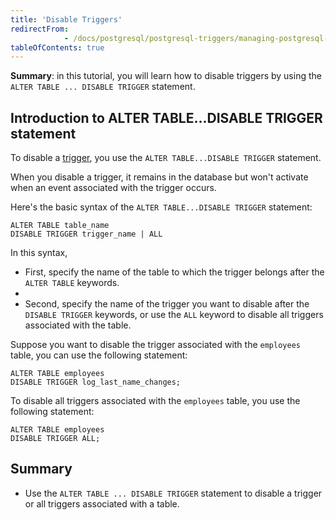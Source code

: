```yaml
---
title: 'Disable Triggers'
redirectFrom: 
            - /docs/postgresql/postgresql-triggers/managing-postgresql-trigger/
tableOfContents: true
---
```



**Summary**: in this tutorial, you will learn how to disable triggers by using the `ALTER TABLE ... DISABLE TRIGGER` statement.





## Introduction to ALTER TABLE...DISABLE TRIGGER statement





To disable a [trigger](https://www.postgresqltutorial.com/postgresql-triggers/), you use the `ALTER TABLE...DISABLE TRIGGER` statement.





When you disable a trigger, it remains in the database but won't activate when an event associated with the trigger occurs.





Here's the basic syntax of the `ALTER TABLE...DISABLE TRIGGER` statement:





```
ALTER TABLE table_name
DISABLE TRIGGER trigger_name | ALL
```





In this syntax,





- First, specify the name of the table to which the trigger belongs after the `ALTER TABLE` keywords.
-
- Second, specify the name of the trigger you want to disable after the `DISABLE TRIGGER` keywords, or use the `ALL` keyword to disable all triggers associated with the table.





Suppose you want to disable the trigger associated with the `employees` table, you can use the following statement:





```
ALTER TABLE employees
DISABLE TRIGGER log_last_name_changes;
```





To disable all triggers associated with the `employees` table, you use the following statement:





```
ALTER TABLE employees
DISABLE TRIGGER ALL;
```





## Summary





- Use the `ALTER TABLE ... DISABLE TRIGGER` statement to disable a trigger or all triggers associated with a table.



